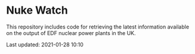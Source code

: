 # Nuke Watch

This repository includes code for retrieving the latest information available on the output of EDF nuclear power plants in the UK.

Last updated: 2021-01-28 10:10